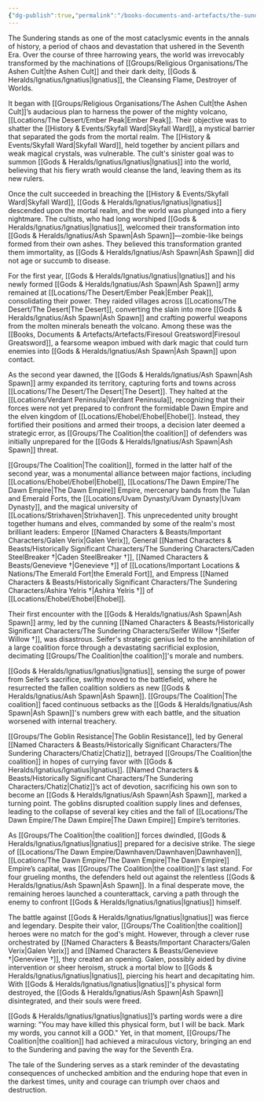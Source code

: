 ```yaml
---
{"dg-publish":true,"permalink":"/books-documents-and-artefacts/the-sundering-a-historical-account/"}
---
```


The Sundering stands as one of the most cataclysmic events in the annals of history, a period of chaos and devastation that ushered in the Seventh Era. Over the course of three harrowing years, the world was irrevocably transformed by the machinations of [[Groups/Religious Organisations/The Ashen Cult\|the Ashen Cult]] and their dark deity, [[Gods & Heralds/Ignatius/Ignatius\|Ignatius]], the Cleansing Flame, Destroyer of Worlds.

It began with [[Groups/Religious Organisations/The Ashen Cult\|the Ashen Cult]]’s audacious plan to harness the power of the mighty volcano, [[Locations/The Desert/Ember Peak\|Ember Peak]]. Their objective was to shatter the [[History & Events/Skyfall Ward\|Skyfall Ward]], a mystical barrier that separated the gods from the mortal realm. The [[History & Events/Skyfall Ward\|Skyfall Ward]], held together by ancient pillars and weak magical crystals, was vulnerable. The cult's sinister goal was to summon [[Gods & Heralds/Ignatius/Ignatius\|Ignatius]] into the world, believing that his fiery wrath would cleanse the land, leaving them as its new rulers.

Once the cult succeeded in breaching the [[History & Events/Skyfall Ward\|Skyfall Ward]], [[Gods & Heralds/Ignatius/Ignatius\|Ignatius]] descended upon the mortal realm, and the world was plunged into a fiery nightmare. The cultists, who had long worshiped [[Gods & Heralds/Ignatius/Ignatius\|Ignatius]], welcomed their transformation into [[Gods & Heralds/Ignatius/Ash Spawn\|Ash Spawn]]—zombie-like beings formed from their own ashes. They believed this transformation granted them immortality, as [[Gods & Heralds/Ignatius/Ash Spawn\|Ash Spawn]] did not age or succumb to disease.

For the first year, [[Gods & Heralds/Ignatius/Ignatius\|Ignatius]] and his newly formed [[Gods & Heralds/Ignatius/Ash Spawn\|Ash Spawn]] army remained at [[Locations/The Desert/Ember Peak\|Ember Peak]], consolidating their power. They raided villages across [[Locations/The Desert/The Desert\|The Desert]], converting the slain into more [[Gods & Heralds/Ignatius/Ash Spawn\|Ash Spawn]] and crafting powerful weapons from the molten minerals beneath the volcano. Among these was the [[Books, Documents & Artefacts/Artefacts/Firesoul Greatsword\|Firesoul Greatsword]], a fearsome weapon imbued with dark magic that could turn enemies into [[Gods & Heralds/Ignatius/Ash Spawn\|Ash Spawn]] upon contact.

As the second year dawned, the [[Gods & Heralds/Ignatius/Ash Spawn\|Ash Spawn]] army expanded its territory, capturing forts and towns across [[Locations/The Desert/The Desert\|The Desert]]. They halted at the [[Locations/Verdant Peninsula\|Verdant Peninsula]], recognizing that their forces were not yet prepared to confront the formidable Dawn Empire and the elven kingdom of [[Locations/Ehobel/Ehobel\|Ehobel]]. Instead, they fortified their positions and armed their troops, a decision later deemed a strategic error, as [[Groups/The Coalition\|the coalition]] of defenders was initially unprepared for the [[Gods & Heralds/Ignatius/Ash Spawn\|Ash Spawn]] threat.

[[Groups/The Coalition\|The coalition]], formed in the latter half of the second year, was a monumental alliance between major factions, including [[Locations/Ehobel/Ehobel\|Ehobel]], [[Locations/The Dawn Empire/The Dawn Empire\|The Dawn Empire]] Empire, mercenary bands from the Tulan and Emerald Forts, the [[Locations/Uvam Dynasty/Uvam Dynasty\|Uvam Dynasty]], and the magical university of [[Locations/Strixhaven\|Strixhaven]]. This unprecedented unity brought together humans and elves, commanded by some of the realm's most brilliant leaders: Emperor [[Named Characters & Beasts/Important Characters/Galen Verix\|Galen Verix]], General [[Named Characters & Beasts/Historically Significant  Characters/The Sundering Characters/Caden SteelBreaker †\|Caden SteelBreaker †]], [[Named Characters & Beasts/Genevieve †\|Genevieve †]] of [[Locations/Important Locations & Nations/The Emerald Fort\|the Emerald Fort]], and Empress [[Named Characters & Beasts/Historically Significant  Characters/The Sundering Characters/Ashira Yelris †\|Ashira Yelris †]] of [[Locations/Ehobel/Ehobel\|Ehobel]].

Their first encounter with the [[Gods & Heralds/Ignatius/Ash Spawn\|Ash Spawn]] army, led by the cunning [[Named Characters & Beasts/Historically Significant  Characters/The Sundering Characters/Seifer Willow †\|Seifer Willow †]], was disastrous. Seifer's strategic genius led to the annihilation of a large coalition force through a devastating sacrificial explosion, decimating [[Groups/The Coalition\|the coalition]]'s morale and numbers.

[[Gods & Heralds/Ignatius/Ignatius\|Ignatius]], sensing the surge of power from Seifer’s sacrifice, swiftly moved to the battlefield, where he resurrected the fallen coalition soldiers as new [[Gods & Heralds/Ignatius/Ash Spawn\|Ash Spawn]]. [[Groups/The Coalition\|The coalition]] faced continuous setbacks as the [[Gods & Heralds/Ignatius/Ash Spawn\|Ash Spawn]]'s numbers grew with each battle, and the situation worsened with internal treachery.

[[Groups/The Goblin Resistance\|The Goblin Resistance]], led by General [[Named Characters & Beasts/Historically Significant  Characters/The Sundering Characters/Chatiz\|Chatiz]], betrayed [[Groups/The Coalition\|the coalition]] in hopes of currying favor with [[Gods & Heralds/Ignatius/Ignatius\|Ignatius]]. [[Named Characters & Beasts/Historically Significant  Characters/The Sundering Characters/Chatiz\|Chatiz]]’s act of devotion, sacrificing his own son to become an [[Gods & Heralds/Ignatius/Ash Spawn\|Ash Spawn]], marked a turning point. The goblins disrupted coalition supply lines and defenses, leading to the collapse of several key cities and the fall of [[Locations/The Dawn Empire/The Dawn Empire\|The Dawn Empire]] Empire’s territories.

As [[Groups/The Coalition\|the coalition]] forces dwindled, [[Gods & Heralds/Ignatius/Ignatius\|Ignatius]] prepared for a decisive strike. The siege of [[Locations/The Dawn Empire/Dawnhaven/Dawnhaven\|Dawnhaven]], [[Locations/The Dawn Empire/The Dawn Empire\|The Dawn Empire]] Empire’s capital, was [[Groups/The Coalition\|the coalition]]'s last stand. For four grueling months, the defenders held out against the relentless [[Gods & Heralds/Ignatius/Ash Spawn\|Ash Spawn]]. In a final desperate move, the remaining heroes launched a counterattack, carving a path through the enemy to confront [[Gods & Heralds/Ignatius/Ignatius\|Ignatius]] himself.

The battle against [[Gods & Heralds/Ignatius/Ignatius\|Ignatius]] was fierce and legendary. Despite their valor, [[Groups/The Coalition\|the coalition]] heroes were no match for the god's might. However, through a clever ruse orchestrated by [[Named Characters & Beasts/Important Characters/Galen Verix\|Galen Verix]] and [[Named Characters & Beasts/Genevieve †\|Genevieve †]], they created an opening. Galen, possibly aided by divine intervention or sheer heroism, struck a mortal blow to [[Gods & Heralds/Ignatius/Ignatius\|Ignatius]], piercing his heart and decapitating him. With [[Gods & Heralds/Ignatius/Ignatius\|Ignatius]]'s physical form destroyed, the [[Gods & Heralds/Ignatius/Ash Spawn\|Ash Spawn]] disintegrated, and their souls were freed.

[[Gods & Heralds/Ignatius/Ignatius\|Ignatius]]’s parting words were a dire warning: "You may have killed this physical form, but I will be back. Mark my words, you cannot kill a GOD." Yet, in that moment, [[Groups/The Coalition\|the coalition]] had achieved a miraculous victory, bringing an end to the Sundering and paving the way for the Seventh Era.

The tale of the Sundering serves as a stark reminder of the devastating consequences of unchecked ambition and the enduring hope that even in the darkest times, unity and courage can triumph over chaos and destruction.